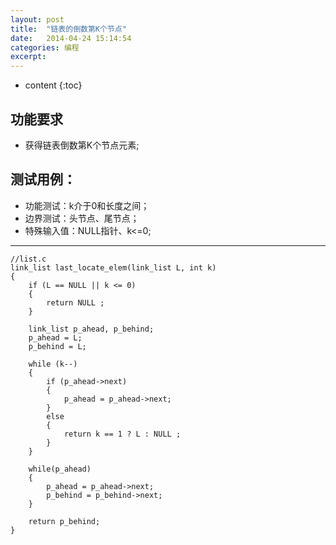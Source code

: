 ```yaml
---
layout: post
title:  "链表的倒数第K个节点"
date:   2014-04-24 15:14:54
categories: 编程
excerpt: 
---
```


* content
{:toc}

## 功能要求

- 获得链表倒数第K个节点元素;

## 测试用例：

- 功能测试：k介于0和长度之间；
- 边界测试：头节点、尾节点；
- 特殊输入值：NULL指针、k<=0;

------


	//list.c
	link_list last_locate_elem(link_list L, int k)
	{
		if (L == NULL || k <= 0)
		{
			return NULL ;
		}

		link_list p_ahead, p_behind;
		p_ahead = L;
		p_behind = L;

		while (k--)
		{
			if (p_ahead->next)
			{
				p_ahead = p_ahead->next;
			}
			else
			{
				return k == 1 ? L : NULL ;
			}
		}

		while(p_ahead)
		{
			p_ahead = p_ahead->next;
			p_behind = p_behind->next;
		}

		return p_behind;
	}

